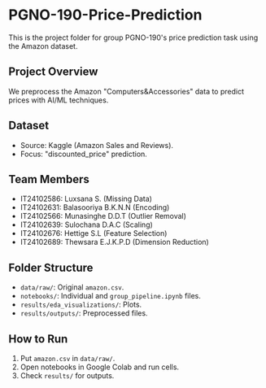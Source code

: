 # PGNO-190-Price-Prediction

This is the project folder for group PGNO-190's price prediction task using the Amazon dataset.

## Project Overview
We preprocess the Amazon "Computers&Accessories" data to predict prices with AI/ML techniques.

## Dataset
- Source: Kaggle (Amazon Sales and Reviews).
- Focus: "discounted_price" prediction.

## Team Members
- IT24102586: Luxsana S. (Missing Data)
- IT24102631: Balasooriya B.K.N.N (Encoding)
- IT24102566: Munasinghe D.D.T (Outlier Removal)
- IT24102639: Sulochana D.A.C (Scaling)
- IT24102676: Hettige S.L (Feature Selection)
- IT24102689: Thewsara E.J.K.P.D (Dimension Reduction)

## Folder Structure
- `data/raw/`: Original `amazon.csv`.
- `notebooks/`: Individual and `group_pipeline.ipynb` files.
- `results/eda_visualizations/`: Plots.
- `results/outputs/`: Preprocessed files.

## How to Run
1. Put `amazon.csv` in `data/raw/`.
2. Open notebooks in Google Colab and run cells.
3. Check `results/` for outputs.



